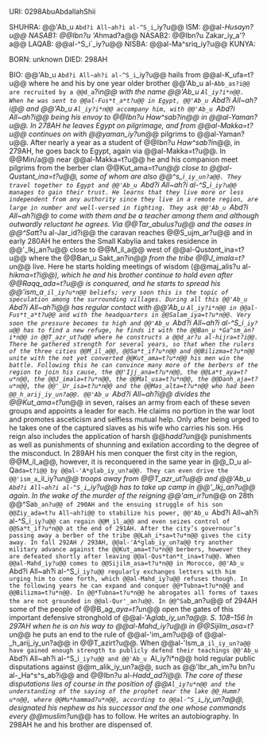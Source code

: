 URI: 0298AbuAbdallahShii

SHUHRA: @@'Ab_u `Abd?i All~ah?i al-^S_i`_iy?u@@
ISM: @@al-*Husayn?u@@
NASAB1: @@Ibn?u 'A*hmad?a@@
NASAB2: @@Ibn?u Zakar_iy_a'?a@@
LAQAB: @@al-^S_i`_iy?u@@
NISBA: @@al-Ma^sriq_iy?u@@
KUNYA: 

BORN: unknown
DIED: 298AH

BIO: @@'Ab_u `Abd?i All~ah?i al-^S_i`_iy?u@@ hails from @@al-K_ufa=t?u@@ where he and his by one year older brother @@'Ab_u al-`Abb_as?i@@ are recruited by a @@d_a`?i*n@@ with the name @@'Ab_u `Al_iy?i*n@@. When he was sent to @@al-Fus*t_a*t?u@@ in Egypt, @@'Ab_u `Abd?i All~ah?i@@ and @@'Ab_u `Al_iy?i*n@@ accompany him, with @@'Ab_u `Abd?i All~ah?i@@ being his envoy to @@Ibn?u *Haw^sab?i*n@@ in @@al-Yaman?u@@. In 278AH he leaves Egypt on pilgrimage, and from @@al-Makka=t?u@@ continues on with @@yaman_iy?u*n@@ pilgrims to @@al-Yaman?u@@. After nearly a year as a student of @@Ibn?u *Haw^sab?i*n@@, in 279AH, he goes back to Egypt, again via @@al-Makka=t?u@@. In @@Min/a@@ near @@al-Makka=t?u@@ he and his companion meet pilgrims from the berber clan @@Kut_ama=t?u*n@@ close to @@al-Qus*tan*t_ina=t?u@@, some of whom are also @@^s_i`_iy_un?a@@. They travel together to Egypt and @@'Ab_u `Abd?i All~ah?i al-^S_i`_iy?u@@ manages to gain their trust. He learns that they live more or less independent from any authority since they live in a remote region, are large in number and well-versed in fighting. They ask @@'Ab_u `Abd?i All~ah?i@@ to come with them and be a teacher among them and although outwardly reluctant he agrees. Via @@*Tar_abulus?u@@ and the oases in @@^Sa*t*t?u al-Jar_id?i@@ the caravan reaches @@S_ujm_ar?u@@ and in early 280AH he enters the Small Kabylia and takes residence in @@'_Ikj_an?u@@ close to @@M_il_a@@ west of @@al-Qus*tan*t_ina=t?u@@ where the @@Ban_u Sakt_an?i*n@@ from the tribe @@J_imala=t?u*n@@ live. Here he starts holding meetings of wisdom (@@maj_alis?u al-*hikma=t?i@@), which he and his brother continue to hold even after @@Raqq_ada=t?u@@ is conquered, and he starts to spread his @@'ism_a`_il_iy?u*n@@ beliefs; very soon this is the topic of speculation among the surrounding villages. During all this @@'Ab_u `Abd?i All~ah?i@@ has regular contact with @@'Ab_u `Al_iy?i*n@@ in @@al-Fus*t_a*t?u@@ and with the headquarters in @@Salam_iya=t?u*n@@. Very soon the pressure becomes to high and @@'Ab_u `Abd?i All~ah?i al-^S_i`_iy?u@@ has to find a new refuge, he finds it with the @@Ban_u *Ga^sm_an?i*n@@ in @@T_azr_ut?u@@ where he constructs a @@d_ar?u al-hijra=t?i@@. There he gathered strength for several years, so that when the rulers of the three cities @@M_il_a@@, @@Sa*t_if?u*n@@ and @@Bilizma=t?u*n@@ unite with the not yet converted @@Kut_ama=t?u*n@@ his men win the battle. Following this he can convince many more of the berbers of the region to join his cause, the @@'Ijj_ana=t?u*n@@, the @@La*t_aya=t?u*n@@, the @@J_imala=t?u*n@@, the @@Mal_usa=t?u*n@@, the @@Danh_aja=t?u*n@@, the @@'_Ur_isa=t?u*n@@ and the @@Mas_alta=t?u*n@@ who had been @@_h_arij_iy_un?a@@. @@'Ab_u `Abd?i All~ah?i@@ divides the @@Kut_ama=t?u*n@@ in seven, raises an army from each of these seven groups and appoints a leader for each. He claims no portion in the war loot and promotes asceticism and selfless mutual help. Only after being urged to he takes one of the captured slaves as his wife who carries his son. His reign also includes the application of harsh @@*hadd?u*n@@ punishments as well as punishments of shunning and exilation according to the degree of the misconduct. In 289AH his men conquer the first city in the region, @@M_il_a@@, however, it is reconquered in the same year in @@_D_u al-Qa`da=t?i@@ by @@al-'A*glab_iy_un?a@@. They can even drive the @@'ism_a`_il_iy?u*n@@ troops away from @@T_azr_ut?u@@ and @@'Ab_u `Abd?i All~ah?i al-^S_i`_iy?u@@ has to take up camp in @@'_Ikj_an?u@@ again. In the wake of the murder of the reigning @@'am_ir?u*n@@ on 28th @@^Sa`b_an?u@@ of 290AH and the ensuing struggle of his son @@Ziy_ada=t?u All~ah?i@@ to stabilize his power, @@'Ab_u `Abd?i All~ah?i al-^S_i`_iy?u@@ can regain @@M_il_a@@ and even seizes control of @@Sa*t_if?u*n@@ at the end of 291AH. After the city’s governour’s passing away a berber of the tribe @@Lah_i*sa=t?u*n@@ gives the city away. In fall 292AH / 293AH, @@al-'A*glab_iy_un?a@@ try another military advance against the @@Kut_ama=t?u*n@@ berbers, however they are defeated shortly after leaving @@al-Qus*tan*t_ina=t?u@@. When @@al-Mahd_iy?u@@ comes to @@Sijilm_asa=t?u*n@@ in Morocco, @@'Ab_u `Abd?i All~ah?i al-^S_i`_iy?u@@ regularly exchanges letters with him urging him to come forth, which @@al-Mahd_iy?u@@ refuses though. In the following years he can expand and conquer @@*Tubna=t?u*n@@ and @@Bilizma=t?u*n@@. In @@*Tubna=t?u*n@@ he abrogates all forms of taxes the are not grounded in @@al-Qur'_an?u@@. In @@^Sa`b_an?u@@ of 294AH some of the people of @@B_a*g_aya=t?u*n@@ open the gates of this important defensive stronghold of @@al-'A*glab_iy_un?a@@.
S. 108–156
In 297AH when he is on his way to @@al-Mahd_iy?u@@ in @@Sijilm_asa=t?u*n@@ he puts an end to the rule of @@al-'im_am?u@@ of @@al-_h_arij_iy_un?a@@ in @@T_azirt?u@@. When @@al-'Ism_a`_il_iy_un?a@@ have gained enough strength to publicly defend their teachings @@'Ab_u `Abd?i All~ah?i al-^S_i`_iy?u@@ and @@'Ab_u `Al_iy?i*n@@ hold regular public disputations against @@m_alik_iy_un?a@@, such as @@'Ibr_ah_im?u bn?u al-_Ha^s^s_ab?i@@ and @@Ibn?u al-*Hadd_ad?i@@. The core of these disputations lies of course in the position of @@`Al_iy?u*n@@ and the understanding of the saying of the prophet near the lake @@_Humm?u*n@@, where @@Mu*hammad?u*n@@, according to @@al-^S_i`_iy_un?a@@, designated his nephew as his successor and the one whose commands every @@muslim?u*n@@ has to follow. He writes an autobiography. In 298AH he and his brother are dispensed of.
